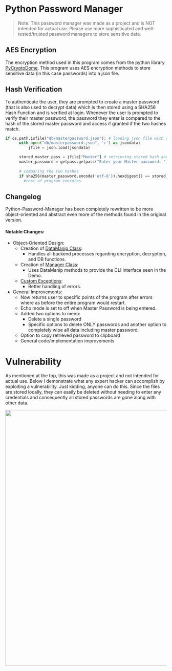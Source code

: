 # Python Password Manager
>Note: This password manager was made as a project and is NOT intended for actual use. Please use more sophisticated and well-tested/trusted password managers to store sensitive data.


## AES Encryption

The encryption method used in this program comes from the python library [PyCryptoDome](https://pypi.org/project/pycryptodome/). This program uses AES encryption methods to store sensitive data (in this case passwords) into a json file.

## Hash Verification
 To authenticate the user, they are prompted to create a master password (that is also used to decrypt data) which is then stored using a SHA256 Hash Function and is verified at login. Whenever the user is prompted to verify their master password, the password they enter is compared to the hash of the stored master password and access if granted if the two hashes match.
 ```python
 if os.path.isfile("db/masterpassword.json"): # loading json file with stored password.
       with open("db/masterpassword.json", 'r') as jsondata:
           jfile = json.load(jsondata)

       stored_master_pass = jfile["Master"] # retrieving stored hash and saving to a variable.
       master_password = getpass.getpass("Enter your Master password: ") # asking user to enter their master password
       
       # comparing the two hashes
       if sha256(master_password.encode('utf-8')).hexdigest() == stored_master_pass:
         #rest of program executes
```
## Changelog
Python-Password-Manager has been completely rewritten to be more object-oriented and abstract even more of the methods found in the original version. 

#### Notable Changes:
* Object-Oriented Design:
  * Creation of [DataManip Class](./modules/encryption.py):
    * Handles all backend processes regarding encryption, decryption, and DB functions.
  * Creation of [Manager Class](./modules/menu.py):
    * Uses DataManip methods to provide the CLI interface seen in the Demo.
  * [Custom Exceptions](./modules/exceptions.py):
    * Better handling of errors.
* General Improvements:
  * Now returns user to specific points of the program after errors where as before the entire program would restart.
  * Echo mode is set to off when Master Password is being entered.
  * Added two options to menu:
    * Delete a single password
    * Specific options to delete ONLY passwords and another option to completely wipe all data including master password.
  * Option to copy retrieved password to clipboard
  * General code/implementation improvements

# Vulnerability
As mentioned at the top, this was made as a project and not intended for actual use. Below I demonstrate what any expert hacker can accomplish by exploiting a vulnerability. Just kidding, anyone can do this. Since the files are stored locally, they can easily be deleted without needing to enter any credentials and consequently all stored passwords are gone along with other data.

<a href="https://youtu.be/Jy-c8QbzJFI" target="_blank"> <img src="./vuln.gif" width="800"> </a>

